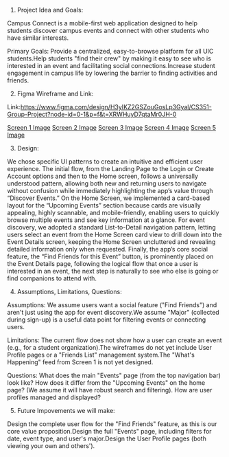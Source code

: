 1. Project Idea and Goals:

Campus Connect is a mobile-first web application designed to help students discover campus events and connect with other students who have similar interests.

Primary Goals: Provide a centralized, easy-to-browse platform for all UIC students.Help students "find their crew" by making it easy to see who is interested in an event and facilitating social connections.Increase student engagement in campus life by lowering the barrier to finding activities and friends.

2. Figma Wireframe and Link:

Link:https://www.figma.com/design/H3yIKZ2GSZouGosLp3Gyal/CS351-Group-Project?node-id=0-1&p=f&t=XRWHuyD7qtaMr0JH-0

[Screen 1 Image](figmaimages/Screen1.png)
[Screen 2 Image](figmaimages/Screen2.png)
[Screen 3 Image](figmaimages/Screen3.png)
[Screen 4 Image](figmaimages/Screen4.png)
[Screen 5 Image](figmaimages/Screen5.png)

3. Design:

We chose specific UI patterns to create an intuitive and efficient user experience. The initial flow, from the Landing Page to the Login or Create Account options and then to the Home screen, follows a universally understood pattern, allowing both new and returning users to navigate without confusion while immediately highlighting the app’s value through “Discover Events.” On the Home Screen, we implemented a card-based layout for the “Upcoming Events” section because cards are visually appealing, highly scannable, and mobile-friendly, enabling users to quickly browse multiple events and see key information at a glance. For event discovery, we adopted a standard List-to-Detail navigation pattern, letting users select an event from the Home Screen card view to drill down into the Event Details screen, keeping the Home Screen uncluttered and revealing detailed information only when requested. Finally, the app’s core social feature, the “Find Friends for this Event” button, is prominently placed on the Event Details page, following the logical flow that once a user is interested in an event, the next step is naturally to see who else is going or find companions to attend with.

4. Assumptions, Limitations, Questions:

Assumptions: We assume users want a social feature ("Find Friends") and aren't just using the app for event discovery.We assume "Major" (collected during sign-up) is a useful data point for filtering events or connecting users.

Limitations: The current flow does not show how a user can create an event (e.g., for a student organization).The wireframes do not yet include User Profile pages or a "Friends List" management system.The "What's Happening" feed from Screen 1 is not yet designed.

Questions: What does the main "Events" page (from the top navigation bar) look like? How does it differ from the "Upcoming Events" on the home page? (We assume it will have robust search and filtering). How are user profiles managed and displayed?

5. Future Impovements we will make:

Design the complete user flow for the "Find Friends" feature, as this is our core value proposition.Design the full "Events" page, including filters for date, event type, and user's major.Design the User Profile pages (both viewing your own and others').
